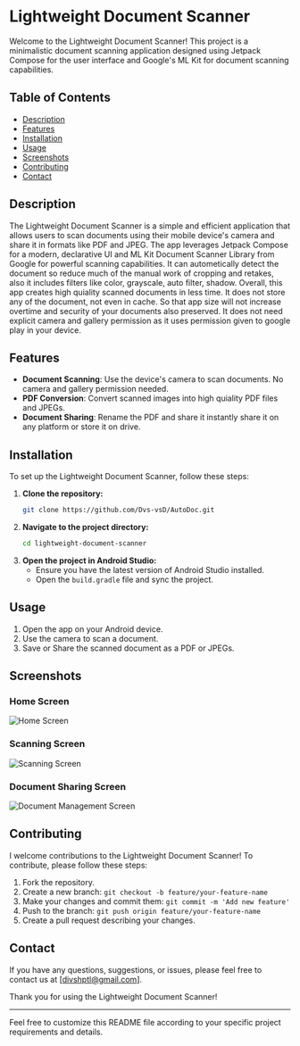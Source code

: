 # Lightweight Document Scanner

Welcome to the Lightweight Document Scanner! This project is a minimalistic document scanning application designed using Jetpack Compose for the user interface and Google's ML Kit for document scanning capabilities.

## Table of Contents

- [Description](#description)
- [Features](#features)
- [Installation](#installation)
- [Usage](#usage)
- [Screenshots](#screenshots)
- [Contributing](#contributing)
- [Contact](#contact)

## Description

The Lightweight Document Scanner is a simple and efficient application that allows users to scan documents using their mobile device's camera and share it in formats like PDF and JPEG. The app leverages Jetpack Compose for a modern, declarative UI and ML Kit Document Scanner Library from Google for powerful scanning capabilities. It can autometically detect the document so reduce much of the manual work of cropping and retakes, also it includes filters like color, grayscale, auto filter, shadow. Overall, this app creates high quiality scanned documents in less time. It does not store any of the document, not even in cache. So that app size will not increase overtime and security of your documents also preserved. It does not need explicit camera and gallery permission as it uses permission given to google play in your device.

## Features

- **Document Scanning**: Use the device's camera to scan documents. No camera and gallery permission needed.
- **PDF Conversion**: Convert scanned images into high quiality PDF files and JPEGs.
- **Document Sharing**: Rename the PDF and share it instantly share it on any platform or store it on drive.

## Installation

To set up the Lightweight Document Scanner, follow these steps:

1. **Clone the repository:**
    ```bash
    git clone https://github.com/Dvs-vsD/AutoDoc.git
    ```
2. **Navigate to the project directory:**
    ```bash
    cd lightweight-document-scanner
    ```
3. **Open the project in Android Studio:**
    - Ensure you have the latest version of Android Studio installed.
    - Open the `build.gradle` file and sync the project.

## Usage

1. Open the app on your Android device.
2. Use the camera to scan a document.
3. Save or Share the scanned document as a PDF or JPEGs.

## Screenshots

### Home Screen
![Home Screen]()

### Scanning Screen
![Scanning Screen]()

### Document Sharing Screen
![Document Management Screen]()

## Contributing

I welcome contributions to the Lightweight Document Scanner! To contribute, please follow these steps:

1. Fork the repository.
2. Create a new branch: `git checkout -b feature/your-feature-name`
3. Make your changes and commit them: `git commit -m 'Add new feature'`
4. Push to the branch: `git push origin feature/your-feature-name`
5. Create a pull request describing your changes.

## Contact

If you have any questions, suggestions, or issues, please feel free to contact us at [divshptl@gmail.com].

Thank you for using the Lightweight Document Scanner!

---

Feel free to customize this README file according to your specific project requirements and details.
